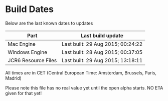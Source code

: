 # Build Dates

Below are the last known dates to updates

Part | Last build update
-----|-----
Mac Engine | Last built: 29 Aug 2015; 00:24:22
Windows Engine | Last built: 28 Aug 2015; 00:37:05
JCR6 Resource Files | Last built: 29 Aug 2015; 13:18:11
All times are in CET (Central European Time: Amsterdam, Brussels, Paris, Madrid)


Please note this file has no real value yet until the open alpha starts. NO ETA given for that yet!

